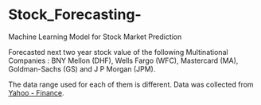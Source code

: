 # Stock_Forecasting-
Machine Learning Model for Stock Market Prediction

Forecasted next two year stock value of the following Multinational Companies : 
BNY Mellon (DHF), Wells Fargo (WFC), Mastercard (MA), Goldman-Sachs (GS) and J P Morgan (JPM). 

The data range used for each of them is different. Data was collected from [Yahoo - Finance](https://finance.yahoo.com). 
